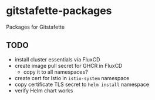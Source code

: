 # gitstafette-packages

Packages for Gitstafette


## TODO

* install cluster essentials via FluxCD
* create image pull secret for GHCR in FluxCD
  * copy it to all namespaces?
* create cert for Istio in `istio-system` namespace
* copy certificate TLS secret to `helm install` namespace
* verify Helm chart works